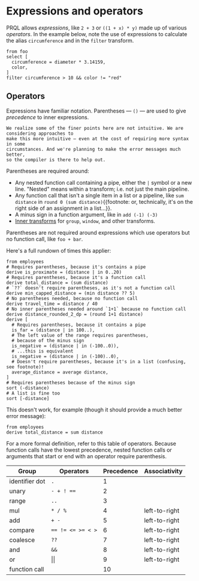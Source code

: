 # Expressions and operators

PRQL allows _expressions_, like `2 + 3` or `((1 + x) * y)` made up of various
_operators_. In the example below, note the use of expressions to calculate the
alias `circumference` and in the `filter` transform.

```prql
from foo
select [
  circumference = diameter * 3.14159,
  color,
]
filter circumference > 10 && color != "red"
```

## Operators

Expressions have familiar notation. Parentheses — `()` — are used to give
_precedence_ to inner expressions.

```admonish note
We realize some of the finer points here are not intuitive. We are considering approaches to
make this more intuitive — even at the cost of requiring more syntax in some
circumstances. And we're planning to make the error messages much better,
so the compiler is there to help out.
```

Parentheses are required around:

- Any nested function call containing a pipe, either the `|` symbol or a new
  line. "Nested" means within a transform; i.e. not just the main pipeline.
- Any function call that isn't a single item in a list or a pipeline, like
  `sum distance` in
  `round 0 (sum distance)`{{footnote: or, technically, it's on the right
  side of an assignment in a list...}}.
- A minus sign in a function argument, like in `add (-1) (-3)`
- [Inner transforms](#inner-transforms) for `group`, `window`, and other
  transforms.

Parentheses are not required around expressions which use operators but no
function call, like `foo + bar`.

Here's a full rundown of times this applier:

```prql no-fmt
from employees
# Requires parentheses, because it's contains a pipe
derive is_proximate = (distance | in 0..20)
# Requires parentheses, because it's a function call
derive total_distance = (sum distance)
# `??` doesn't require parentheses, as it's not a function call
derive min_capped_distance = (min distance ?? 5)
# No parentheses needed, because no function call
derive travel_time = distance / 40
# No inner parentheses needed around `1+1` because no function call
derive distance_rounded_2_dp = (round 1+1 distance)
derive [
  # Requires parentheses, because it contains a pipe
  is_far = (distance | in 100..),
  # The left value of the range requires parentheses,
  # because of the minus sign
  is_negative = (distance | in (-100..0)),
  # ...this is equivalent
  is_negative = (distance | in (-100)..0),
  # Doesn't require parentheses, because it's in a list (confusing, see footnote)!
  average_distance = average distance,
]
# Requires parentheses because of the minus sign
sort (-distance)
# A list is fine too
sort [-distance]
```

This doesn't work, for example (though it should provide a much better error
message):

```prql error
from employees
derive total_distance = sum distance
```

For a more formal definition, refer to this table of operators. Because function
calls have the lowest precedence, nested function calls or arguments that start
or end with an operator require parenthesis.

| Group          | Operators         | Precedence | Associativity |
| -------------- | ----------------- | ---------- | ------------- |
| identifier dot | `.`               | 1          |               |
| unary          | `- + ! ==`        | 2          |               |
| range          | `..`              | 3          |               |
| mul            | `* / %`           | 4          | left-to-right |
| add            | `+ -`             | 5          | left-to-right |
| compare        | `== != <= >= < >` | 6          | left-to-right |
| coalesce       | `??`              | 7          | left-to-right |
| and            | `&&`              | 8          | left-to-right |
| or             | &#x7c;&#x7c;      | 9          | left-to-right |
| function call  |                   | 10         |               |
